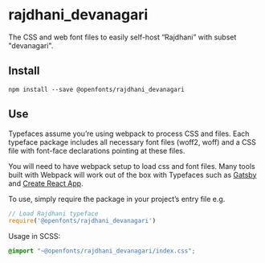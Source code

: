 
# rajdhani_devanagari

The CSS and web font files to easily self-host “Rajdhani” with subset "devanagari".

## Install

`npm install --save @openfonts/rajdhani_devanagari`

## Use

Typefaces assume you’re using webpack to process CSS and files. Each typeface
package includes all necessary font files (woff2, woff) and a CSS file with
font-face declarations pointing at these files.

You will need to have webpack setup to load css and font files. Many tools built
with Webpack will work out of the box with Typefaces such as [Gatsby](https://github.com/gatsbyjs/gatsby)
and [Create React App](https://github.com/facebookincubator/create-react-app).

To use, simply require the package in your project’s entry file e.g.

```javascript
// Load Rajdhani typeface
require('@openfonts/rajdhani_devanagari')
```

Usage in SCSS:
```scss
@import "~@openfonts/rajdhani_devanagari/index.css";
```
